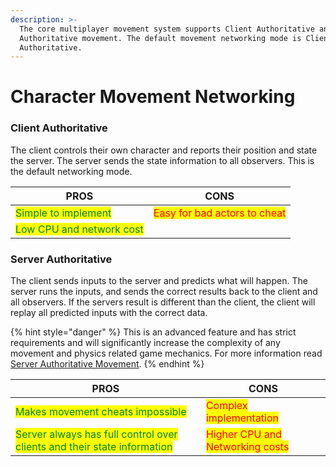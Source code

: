 ```yaml
---
description: >-
  The core multiplayer movement system supports Client Authoritative and Server
  Authoritative movement. The default movement networking mode is Client
  Authoritative.
---
```


# Character Movement Networking

### Client Authoritative

The client controls their own character and reports their position and state the server. The server sends the state information to all observers.  This is the default networking mode.

| PROS                                                       | CONS                                                         |
| ---------------------------------------------------------- | ------------------------------------------------------------ |
| <mark style="color:green;">Simple to implement</mark>      | <mark style="color:red;">Easy for bad actors to cheat</mark> |
| <mark style="color:green;">Low CPU and network cost</mark> |                                                              |

### Server Authoritative

The client sends inputs to the server and predicts what will happen. The server runs the inputs, and sends the correct results back to the client and all observers. If the servers result is different than the client, the client will replay all predicted inputs with the correct data.&#x20;

{% hint style="danger" %}
This is an advanced feature and has strict requirements and will significantly increase the complexity of any movement and physics related game mechanics. For more information read [Server Authoritative Movement](server-authoritative-movement.md).
{% endhint %}

| PROS                                                                                                      | CONS                                                            |
| --------------------------------------------------------------------------------------------------------- | --------------------------------------------------------------- |
| <mark style="color:green;">Makes movement cheats impossible</mark>                                        | <mark style="color:red;">Complex implementation</mark>          |
| <mark style="color:green;">Server always has full control over clients and their state information</mark> | <mark style="color:red;">Higher CPU and Networking costs</mark> |

